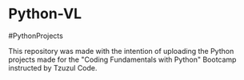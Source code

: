 # Python-VL
#PythonProjects

This repository was made with the intention of uploading the Python projects made for the "Coding Fundamentals with Python" Bootcamp instructed by Tzuzul Code.
